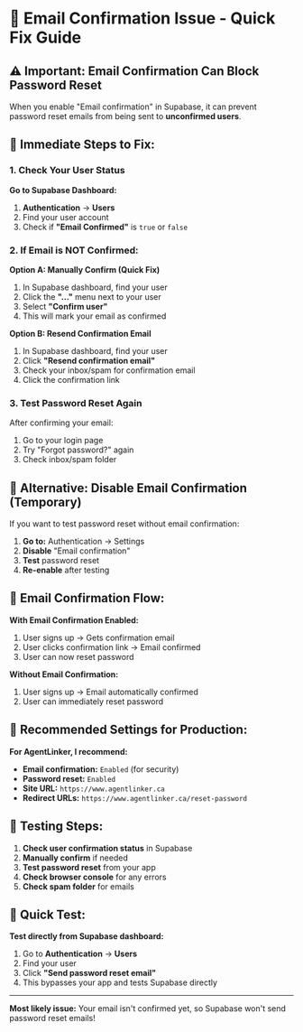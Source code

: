 # 🔧 Email Confirmation Issue - Quick Fix Guide

## ⚠️ Important: Email Confirmation Can Block Password Reset

When you enable "Email confirmation" in Supabase, it can prevent password reset emails from being sent to **unconfirmed users**.

## 🚨 Immediate Steps to Fix:

### 1. Check Your User Status

**Go to Supabase Dashboard:**
1. **Authentication** → **Users**
2. Find your user account
3. Check if **"Email Confirmed"** is `true` or `false`

### 2. If Email is NOT Confirmed:

**Option A: Manually Confirm (Quick Fix)**
1. In Supabase dashboard, find your user
2. Click the **"..."** menu next to your user
3. Select **"Confirm user"**
4. This will mark your email as confirmed

**Option B: Resend Confirmation Email**
1. In Supabase dashboard, find your user
2. Click **"Resend confirmation email"**
3. Check your inbox/spam for confirmation email
4. Click the confirmation link

### 3. Test Password Reset Again

After confirming your email:
1. Go to your login page
2. Try "Forgot password?" again
3. Check inbox/spam folder

## 🔧 Alternative: Disable Email Confirmation (Temporary)

If you want to test password reset without email confirmation:

1. **Go to:** Authentication → Settings
2. **Disable** "Email confirmation"
3. **Test** password reset
4. **Re-enable** after testing

## 📧 Email Confirmation Flow:

**With Email Confirmation Enabled:**
1. User signs up → Gets confirmation email
2. User clicks confirmation link → Email confirmed
3. User can now reset password

**Without Email Confirmation:**
1. User signs up → Email automatically confirmed
2. User can immediately reset password

## 🎯 Recommended Settings for Production:

**For AgentLinker, I recommend:**
- **Email confirmation:** `Enabled` (for security)
- **Password reset:** `Enabled`
- **Site URL:** `https://www.agentlinker.ca`
- **Redirect URLs:** `https://www.agentlinker.ca/reset-password`

## 🧪 Testing Steps:

1. **Check user confirmation status** in Supabase
2. **Manually confirm** if needed
3. **Test password reset** from your app
4. **Check browser console** for any errors
5. **Check spam folder** for emails

## 🚀 Quick Test:

**Test directly from Supabase dashboard:**
1. Go to **Authentication** → **Users**
2. Find your user
3. Click **"Send password reset email"**
4. This bypasses your app and tests Supabase directly

---

**Most likely issue:** Your email isn't confirmed yet, so Supabase won't send password reset emails!
